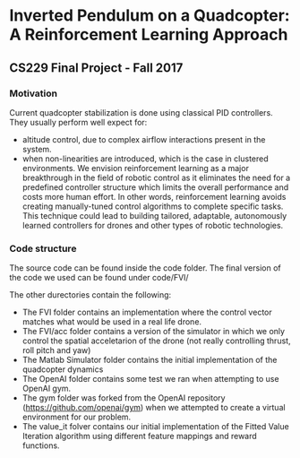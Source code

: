 # Inverted Pendulum on a Quadcopter: A Reinforcement Learning Approach
## CS229 Final Project - Fall 2017

### Motivation
Current quadcopter stabilization is done using classical PID controllers. They usually perform well expect for:
* altitude control, due to complex airflow interactions present in the system.
* when non-linearities are introduced, which is the case in clustered environments.
We envision reinforcement learning as a major breakthrough in the field of robotic control as it eliminates the need for a predefined controller structure which limits the overall performance and costs more human effort.
In other words, reinforcement learning avoids creating manually-tuned control algorithms to complete specific tasks.
This technique could lead to building tailored, adaptable, autonomously learned controllers for drones and other types of robotic technologies.

### Code structure
The source code can be found inside the code folder.
The final version of the code we used can be found under code/FVI/

The other durectories contain the following:
* The FVI folder contains an implementation where the control vector matches what would be used in a real life drone.
* The FVI/acc folder contains a version of the simulator in which we only control the spatial acceletarion of the drone (not really controlling thrust, roll pitch and yaw)
* The Matlab Simulator folder contains the initial implementation of the quadcopter dynamics
* The OpenAI folder contains some test we ran when attempting to use OpenAI gym.
* The gym folder was forked from the OpenAI repository (https://github.com/openai/gym) when we attempted to create a virtual environment for our problem.
* The value_it folver contains our initial implementation of the Fitted Value Iteration algorithm using different feature mappings and reward functions.
